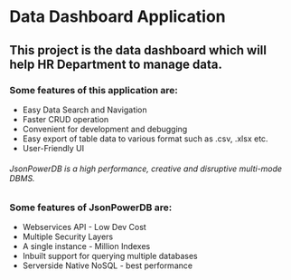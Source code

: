 # Data Dashboard Application

## This project is the data dashboard which will help HR Department to manage data.

### Some features of this application are:

* Easy Data Search and Navigation
* Faster CRUD operation
* Convenient for development and debugging
* Easy export of table data to various format such as .csv, .xlsx etc.
* User-Friendly UI

###### JsonPowerDB is a high performance, creative and disruptive multi-mode DBMS.

### Some features of JsonPowerDB are:

* Webservices API - Low Dev Cost
* Multiple Security Layers
* A single instance - Million Indexes
* Inbuilt support for querying multiple databases
* Serverside Native NoSQL - best performance
